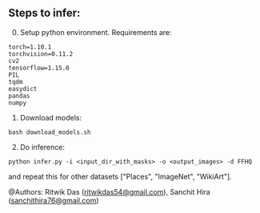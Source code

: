 ## Steps to infer:

0. Setup python environment. Requirements are:
```
torch=1.10.1
torchvision=0.11.2
cv2
tensorflow=1.15.0
PIL
tqdm
easydict
pandas
numpy
```

1. Download models:
```
bash download_models.sh
```

2. Do inference:
```
python infer.py -i <input_dir_with_masks> -o <output_images> -d FFHQ
```

and repeat this for other datasets ["Places", "ImageNet", "WikiArt"].

@Authors: Ritwik Das (ritwikdas54@gmail.com), Sanchit Hira (sanchithira76@gmail.com)
